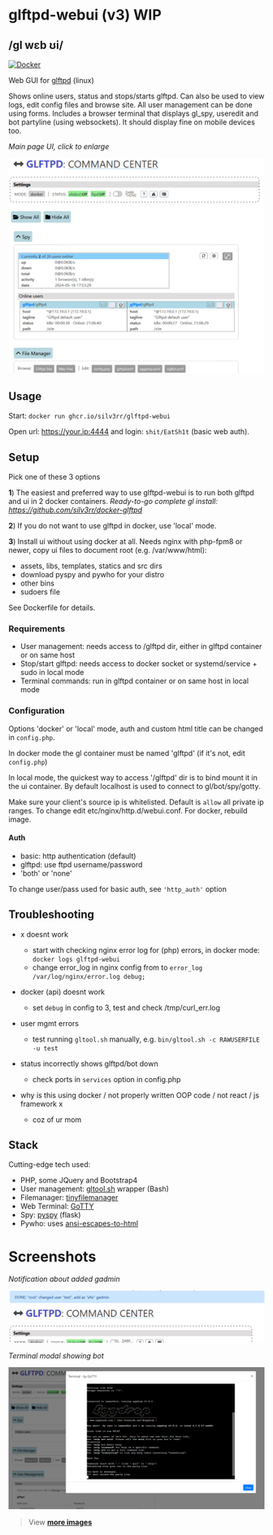# glftpd-webui (v3) WIP

## /gl wɛb ʊi/

[![Docker](https://github.com/silv3rr/glftpd-webui/actions/workflows/docker.yml/badge.svg)](https://github.com/silv3rr/glftpd-webui/actions/workflows/docker.yml)

Web GUI for [glftpd](https://glftpd.io) (linux)

Shows online users, status and stops/starts glftpd. Can also be used to view logs, edit config files and browse site. All user management can be done using forms. Includes a browser terminal that displays gl_spy, useredit and bot partyline (using websockets). It should display fine on mobile devices too.

_Main page UI, click to enlarge_

[![main](docs/images/webui_small.png "Main page")](docs/images/webui.png)

## Usage

Start: `docker run ghcr.io/silv3rr/glftpd-webui`

Open url: https://your.ip:4444 and login: `shit/EatSh1t`  (basic web auth).

## Setup

Pick one of these 3 options

**1**) The easiest and preferred way to use glftpd-webui is to run both glftpd and ui in 2 docker containers. *Ready-to-go complete gl install: https://github.com/silv3rr/docker-glftpd*

**2**) If you do not want to use glftpd in docker, use 'local' mode.

**3**) Install ui without using docker at all. Needs nginx with php-fpm8 or newer, copy ui files to document root (e.g. /var/www/html):
- assets, libs, templates, statics and src dirs
- download pyspy and pywho for your distro
- other bins
- sudoers file

See Dockerfile for details.

### Requirements

- User management: needs access to /glftpd dir, either in glftpd container or on same host
- Stop/start glftpd: needs access to docker socket or systemd/service + sudo in local mode
- Terminal commands: run in glftpd container or on same host in local mode

### Configuration

Options 'docker' or 'local' mode, auth and custom html title can be changed in `config.php`.

In docker mode the gl container must be named 'glftpd' (if it's not, edit `config.php`)

In local mode, the quickest way to access '/glftpd' dir is to bind mount it in the ui container. By default localhost is used to connect to gl/bot/spy/gotty.

Make sure your client's source ip is whitelisted. Default is `allow` all private ip ranges. To change edit etc/nginx/http.d/webui.conf. For docker, rebuild image.

#### Auth

- basic: http authentication (default)
- glftpd: use ftpd username/password
- 'both' or 'none'

To change user/pass used for basic auth, see `'http_auth'` option

## Troubleshooting

- x doesnt work
    - start with checking nginx error log for (php) errors, in docker mode: `docker logs glftpd-webui`
    - change error_log in nginx config from to `error_log  /var/log/nginx/error.log debug;`

- docker (api) doesnt work
    - set `debug` in config to 3, test and check /tmp/curl_err.log

- user mgmt errors
    - test running `gltool.sh` manually,  e.g. `bin/gltool.sh -c RAWUSERFILE -u test`

- status incorrectly shows glftpd/bot down 
    - check ports in `services` option in config.php

-  why is this using docker / not properly written OOP code / not react / js framework x
    - coz of ur mom

## Stack

Cutting-edge tech used:

- PHP, some JQuery and Bootstrap4
- User management: [gltool.sh](https://github.com/silv3rr/scripts/blob/master/gltool.sh) wrapper (Bash)
- Filemanager: [tinyfilemanager](https://tinyfilemanager.github.io/)
- Web Terminal: [GoTTY](https://github.com/sorenisanerd/gotty)
- Spy: [pyspy](https://github.com/silv3rr/pyspy) (flask)
- Pywho: uses [ansi-escapes-to-html](https://github.com/neilime/ansi-escapes-to-html)

# Screenshots 

_Notification about added gadmin_

![notification](docs/images/notification.png "Notification on top")

_Terminal modal showing bot_

![bot](docs/images/bot.png "Terminal modal showing bot")

> View **[more images](docs/images)**

